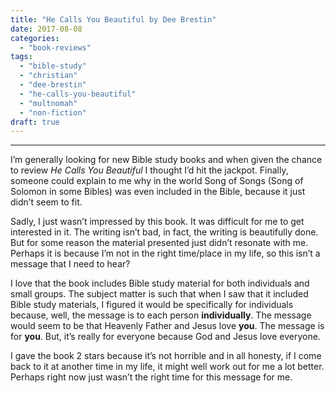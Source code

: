 ```yaml
---
title: "He Calls You Beautiful by Dee Brestin"
date: 2017-08-08
categories: 
  - "book-reviews"
tags: 
  - "bible-study"
  - "christian"
  - "dee-brestin"
  - "he-calls-you-beautiful"
  - "multnomah"
  - "non-fiction"
draft: true
---
```


* * *

I’m generally looking for new Bible study books and when given the chance to review _He Calls You Beautiful_ I thought I’d hit the jackpot. Finally, someone could explain to me why in the world Song of Songs (Song of Solomon in some Bibles) was even included in the Bible, because it just didn’t seem to fit.

Sadly, I just wasn’t impressed by this book. It was difficult for me to get interested in it. The writing isn’t bad, in fact, the writing is beautifully done. But for some reason the material presented just didn’t resonate with me. Perhaps it is because I’m not in the right time/place in my life, so this isn’t a message that I need to hear?

I love that the book includes Bible study material for both individuals and small groups. The subject matter is such that when I saw that it included Bible study materials, I figured it would be specifically for individuals because, well, the message is to each person **individually**. The message would seem to be that Heavenly Father and Jesus love **you**. The message is for **you**. But, it’s really for everyone because God and Jesus love everyone.

I gave the book 2 stars because it’s not horrible and in all honesty, if I come back to it at another time in my life, it might well work out for me a lot better. Perhaps right now just wasn’t the right time for this message for me.

